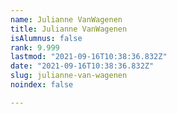 ```yaml
---
name: Julianne VanWagenen
title: Julianne VanWagenen
isAlumnus: false
rank: 9.999
lastmod: "2021-09-16T10:38:36.832Z"
date: "2021-09-16T10:38:36.832Z"
slug: julianne-van-wagenen
noindex: false

---
```

